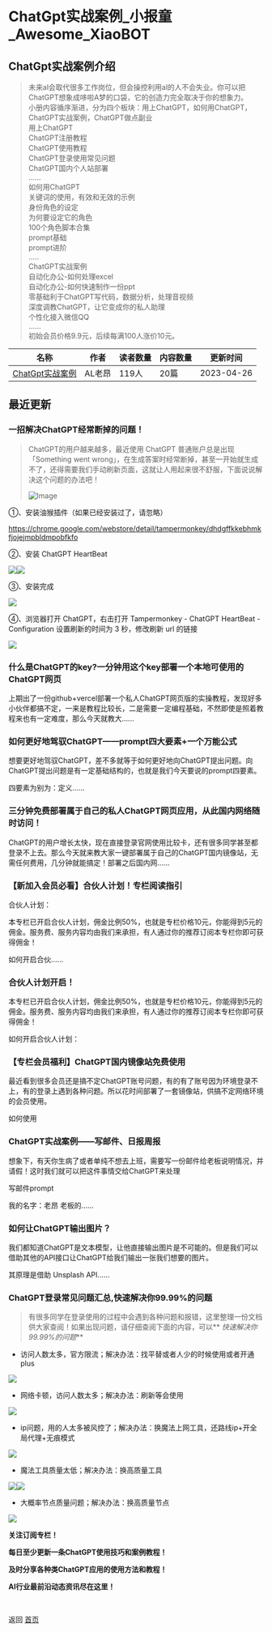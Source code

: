 # ChatGpt实战案例_小报童_Awesome_XiaoBOT

## ChatGpt实战案例介绍
> 未来al会取代很多工作岗位，但会操控利用al的人不会失业。你可以把ChatGPT想象成哆啦A梦的口袋，它的创造力完全取决于你的想象力。    
小册内容循序渐进，分为四个板块：用上ChatGPT，如何用ChatGPT，ChatGPT实战案例，ChatGPT做点副业    
用上ChatGPT    
ChatGPT注册教程    
ChatGPT使用教程    
ChatGPT登录使用常见问题    
ChatGPT国内个人站部署    
......    
如何用ChatGPT    
关键词的使用，有效和无效的示例    
身份角色的设定    
为何要设定它的角色    
100个角色脚本合集    
prompt基础    
prompt进阶    
.....    
ChatGPT实战案例    
自动化办公-如何处理excel    
自动化办公-如何快速制作一份ppt    
零基础利于ChatGPT写代码，数据分析，处理音视频    
深度调教ChatGPT，让它变成你的私人助理    
个性化接入微信QQ    
......    
初始会员价格9.9元，后续每满100人涨价10元。  
  


|名称|作者|读者数量|内容数量|更新时间|
|---|---|---|---|---|
|[ChatGpt实战案例](https://xiaobot.net/p/git139?refer=0b133df9-27dc-423b-8101-639049001c13)|AL老昂|119人|20篇|2023-04-26|

## 最近更新
### 一招解决ChatGPT经常断掉的问题！

> ChatGPT的用户越来越多，最近使用 ChatGPT 普通账户总是出现「Something went
> wrong」，在生成答案时经常断掉，甚至一开始就生成不了，还得需要我们手动刷新页面，这就让人用起来很不舒服，下面说说解决这个问题的办法吧！
>
> ![Image](https://pbs.twimg.com/media/FuYMPx7acAEsWWG?format=jpg&name=large)

①、安装油猴插件（如果已经安装过了，请忽略）

<https://chrome.google.com/webstore/detail/tampermonkey/dhdgffkkebhmkfjojejmpbldmpobfkfo>

②、安装 ChatGPT HeartBeat

![](https://static.xiaobot.net/file/2023-04-26/197523/6dcda20d522b9337dccde2ace9f0944d.png)![](https://static.xiaobot.net/file/2023-04-26/197523/3b3fc531116d80a83bbb83e7a1b14cbf.png)

③、安装完成

![](https://static.xiaobot.net/file/2023-04-26/197523/55666c5b07eb2623e6eab91ee7a4a7fb.png)

④、浏览器打开 ChatGPT，右击打开 Tampermonkey - ChatGPT HeartBeat - Configuration 设置刷新的时间为
3 秒，修改刷新 url 的链接

![](https://static.xiaobot.net/file/2023-04-26/197523/c2fe3675fd91f77232cba995f99d1046.png)

### 什么是ChatGPT的key?一分钟用这个key部署一个本地可使用的ChatGPT网页

上期出了一份github+vercel部署一个私人ChatGPT网页版的实操教程，发现好多小伙伴都搞不定，一来是教程比较长，二是需要一定编程基础，不然即使是照着教程来也有一定难度，那么今天就教大......

### 如何更好地驾驭ChatGPT——prompt四大要素+一个万能公式

想要更好地驾驭ChatGPT，差不多就等于如何更好地向ChatGPT提出问题。向ChatGPT提出问题是有一定基础结构的，也就是我们今天要说的prompt四要素。

四要素为别为：定义......

### 三分钟免费部署属于自己的私人ChatGPT网页应用，从此国内网络随时访问！

ChatGPT的用户增长太快，现在直接登录官网使用比较卡，还有很多同学甚至都登录不上去。那么今天就来教大家一键部署属于自己的ChatGPT国内镜像站，无需任何费用，几分钟就能搞定！部署之后国内网......

### 【新加入会员必看】合伙人计划！专栏阅读指引

合伙人计划：

本专栏已开启合伙人计划，佣金比例50%，也就是专栏价格10元，你能得到5元的佣金。服务费、服务内容均由我们来承担，有人通过你的推荐订阅本专栏你即可获得佣金！

如何开启合伙......

### 合伙人计划开启！

本专栏已开启合伙人计划，佣金比例50%，也就是专栏价格10元，你能得到5元的佣金。服务费、服务内容均由我们来承担，有人通过你的推荐订阅本专栏你即可获得佣金！

如何开启合伙人计划：

### 【专栏会员福利】ChatGPT国内镜像站免费使用

最近看到很多会员还是搞不定ChatGPT账号问题，有的有了账号因为环境登录不上，有的登录上遇到各种问题。所以花时间部署了一套镜像站，供搞不定网络环境的会员使用。

如何使用

### ChatGPT实战案例——写邮件、日报周报

想象下，有天你生病了或者单纯不想去上班，需要写一份邮件给老板说明情况，并请假！这时我们就可以把这件事情交给ChatGPT来处理

写邮件prompt

我的名字：老昂 老板的......

### 如何让ChatGPT输出图片？

我们都知道ChatGPT是文本模型，让他直接输出图片是不可能的。但是我们可以借助其他的API接口让ChatGPT给我们输出一张我们想要的图片。

其原理是借助 Unsplash API......

### ChatGPT登录常见问题汇总,快速解决你99.99%的问题

> 有很多同学在登录使用的过程中会遇到各种问题和报错，这里整理一份文档供大家查阅！如果出现问题，请仔细查阅下面的内容，可以**
> _快速解决你99.99%的问题_**

  * 访问人数太多，官方限流；解决办法：找平替或者人少的时候使用或者开通plus

![](https://static.xiaobot.net/file/2023-04-13/197523/75954313ec6fecdaf6a2d32cd6abc962.png)

  * 网络卡顿，访问人数太多；解决办法：刷新等会使用

![](https://static.xiaobot.net/file/2023-04-13/197523/2c48314279b2d56ceef14ac8144d86ab.png)

  * ip问题，用的人太多被风控了；解决办法：换魔法上网工具，还路线ip+开全局代理+无痕模式

![](https://static.xiaobot.net/file/2023-04-13/197523/3291ae33790a39414ed94ec2cbb1065f.png)

  * 魔法工具质量太低；解决办法：换高质量工具

![](https://static.xiaobot.net/file/2023-04-13/197523/7a2d09bba409ae36f934700955bd5fb7.png)![](https://static.xiaobot.net/file/2023-04-13/197523/1505eff39011f7f494d2d6c00f1f21ab.png)

  * 大概率节点质量问题；解决办法：换高质量节点

![](https://static.xiaobot.net/file/2023-04-13/197523/fd24492df9ddfa46860e721e38a65627.png)

**关注订阅专栏！**

**每日至少更新一条ChatGPT使用技巧和案例教程！**

**及时分享各种类ChatGPT应用的使用方法和教程！**

**AI行业最前沿动态资讯尽在这里！**


<a href="https://github.com/Reno9527/awesome-xiaobot" style="color: white; text-decoration: none;">awesome-xiaobot</a>

返回 [首页](../README.md)
